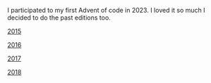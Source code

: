 I participated to my first Advent of code in 2023. I loved it so much I decided to do the past editions too.

[2015](2015/leaderboard.md)

[2016](2016/leaderboard.md)

[2017](2017/leaderboard.md)

[2018](2018/leaderboard.md)
